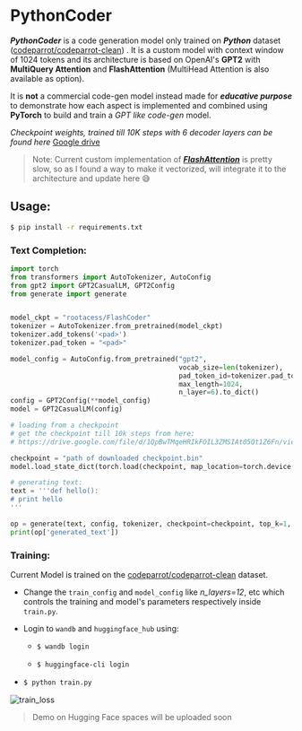 # PythonCoder

***PythonCoder*** is a code generation model only trained on ***Python*** dataset ([codeparrot/codeparrot-clean](https://huggingface.co/datasets/codeparrot/codeparrot-clean)) . It is a custom model with context window of 1024 tokens and its architecture is based on OpenAI's **GPT2** with **MultiQuery Attention** and **FlashAttention** (MultiHead Attention is also available as option).

It is **not** a commercial code-gen model instead made for ***educative purpose*** to demonstrate how each aspect is implemented and combined using **PyTorch** to build and train a *GPT like code-gen* model.

*Checkpoint weights, trained till 10K steps with 6 decoder layers can be found here* [Google drive](https://drive.google.com/file/d/1QpBwTMqeHRIkFOIL3ZMSIAt05Qt1Z6Fn/view?usp=sharing)

> Note: Current custom implementation of [***FlashAttention***](https://github.com/practice404/Research-Papers/tree/main/FlashAttention) is pretty slow, so as I found a way to make it vectorized, will integrate it to the architecture and update here 😅



## Usage:

```bash
$ pip install -r requirements.txt
```

### Text Completion:

```python
import torch
from transformers import AutoTokenizer, AutoConfig
from gpt2 import GPT2CasualLM, GPT2Config
from generate import generate


model_ckpt = "rootacess/FlashCoder"
tokenizer = AutoTokenizer.from_pretrained(model_ckpt)
tokenizer.add_tokens('<pad>')
tokenizer.pad_token = "<pad>"

model_config = AutoConfig.from_pretrained("gpt2",
                                          vocab_size=len(tokenizer),
                                          pad_token_id=tokenizer.pad_token_id,
                                          max_length=1024,
                                          n_layer=6).to_dict()
config = GPT2Config(**model_config)
model = GPT2CasualLM(config)

# loading from a checkpoint
# get the checkpoint till 10k steps from here:
# https://drive.google.com/file/d/1QpBwTMqeHRIkFOIL3ZMSIAt05Qt1Z6Fn/view?usp=sharing

checkpoint = "path of downloaded checkpoint.bin"
model.load_state_dict(torch.load(checkpoint, map_location=torch.device('cpu')))

# generating text:
text = '''def hello():
# print hello
'''

op = generate(text, config, tokenizer, checkpoint=checkpoint, top_k=1, top_p=0.9, temperature=0.2)
print(op['generated_text'])

```

### Training:

Current Model is trained on the [codeparrot/codeparrot-clean](https://huggingface.co/datasets/codeparrot/codeparrot-clean) dataset.

- Change the `train_config` and `model_config` like *n_layers=12*, etc which controls the training and model's parameters respectively inside `train.py`.

- Login to `wandb` and `huggingface_hub` using:

  - ```bash
    $ wandb login
    ```

  - ```bash
    $ huggingface-cli login
    ```

- ```bash
  $ python train.py
  ```

<img src="assets/train_loss.png" alt="train_loss" style="zoom:100%;" />

> Demo on Hugging Face spaces will be uploaded soon 
